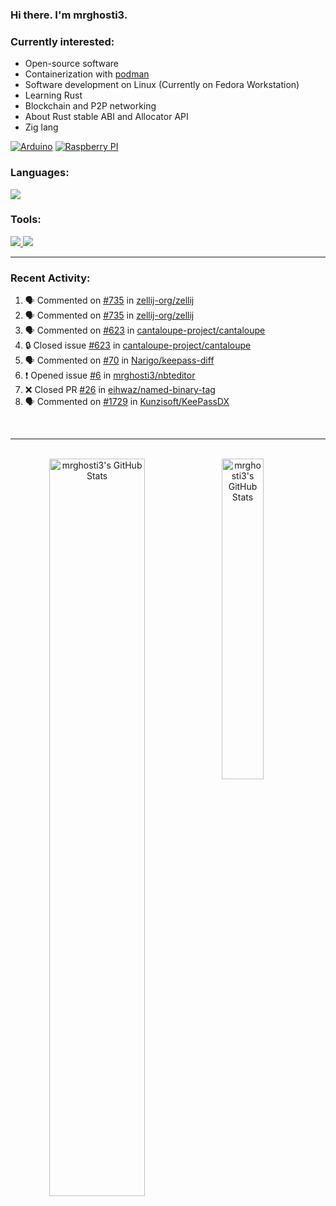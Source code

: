 ### Hi there. I'm mrghosti3.

### Currently interested:

- Open-source software
- Containerization with [podman](https://podman.io/)
- Software development on Linux (Currently on Fedora Workstation)
- Learning Rust
- Blockchain and P2P networking
- About Rust stable ABI and Allocator API
- Zig lang

[![Arduino](https://skillicons.dev/icons?i=arduino)](https://www.arduino.cc/)
[![Raspberry PI](https://skillicons.dev/icons?i=raspberrypi)](https://www.raspberrypi.com/)

### Languages:

<a href="https://github.com/tandpfun/skill-icons">
    <img src="https://skillicons.dev/icons?i=c,rust,py,java,lua,vue,js,scss">
</a>

### Tools:

<a href="https://github.com/tandpfun/skill-icons">
    <img src="https://skillicons.dev/icons?theme=light&i=linux,github,gitlab,bash">
    <img src="https://skillicons.dev/icons?i=git,neovim,androidstudio,godot,blender,octave">
</a>

---

### Recent Activity:

<!--START_SECTION:activity-->
1. 🗣 Commented on [#735](https://github.com/zellij-org/zellij/issues/735#issuecomment-1973104663) in [zellij-org/zellij](https://github.com/zellij-org/zellij)
2. 🗣 Commented on [#735](https://github.com/zellij-org/zellij/issues/735#issuecomment-1973090367) in [zellij-org/zellij](https://github.com/zellij-org/zellij)
3. 🗣 Commented on [#623](https://github.com/cantaloupe-project/cantaloupe/issues/623#issuecomment-1949396041) in [cantaloupe-project/cantaloupe](https://github.com/cantaloupe-project/cantaloupe)
4. 🔒 Closed issue [#623](https://github.com/cantaloupe-project/cantaloupe/issues/623) in [cantaloupe-project/cantaloupe](https://github.com/cantaloupe-project/cantaloupe)
5. 🗣 Commented on [#70](https://github.com/Narigo/keepass-diff/pull/70#issuecomment-1919908638) in [Narigo/keepass-diff](https://github.com/Narigo/keepass-diff)
6. ❗ Opened issue [#6](https://github.com/mrghosti3/nbteditor/issues/6) in [mrghosti3/nbteditor](https://github.com/mrghosti3/nbteditor)
7. ❌ Closed PR [#26](https://github.com/eihwaz/named-binary-tag/pull/26) in [eihwaz/named-binary-tag](https://github.com/eihwaz/named-binary-tag)
8. 🗣 Commented on [#1729](https://github.com/Kunzisoft/KeePassDX/issues/1729#issuecomment-1893557767) in [Kunzisoft/KeePassDX](https://github.com/Kunzisoft/KeePassDX)
<!--END_SECTION:activity-->

<br />

---

<br />

<div align="center">
    <a href="#x">
        <img
            align="left"
            width="55%"
            alt="mrghosti3's GitHub Stats"
            src="https://github-readme-stats.vercel.app/api?username=mrghosti3&show_icons=true&theme=tokyonight&count_private=true&bg_color=3A5D37&text_color=FAC860&icon_color=E75A7C"
        />
    </a>
    <a href="#x">
        <img
            align="left"
            width="36.25%"
            alt="mrghosti3's GitHub Stats"
            src="https://github-readme-stats.vercel.app/api/top-langs/?username=mrghosti3&layout=compact&theme=tokyonight&langs_count=8&bg_color=2B4D28&text_color=FAC860"
        />
    </a>
</div>
